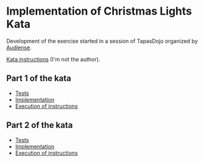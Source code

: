 # Implementation of Christmas Lights Kata
Development of the exercise started in a session of TapasDojo organized by [Audiense](https://www.audiense.com).

[Kata instructions](https://kata-log.rocks/christmas-lights-kata) (I'm not the author).

## Part 1 of the kata
- [Tests](test/christmas_lights_v1.ts)
- [Implementation](src/christmas_lights_v1.ts)
- [Execution of instructions](app/santa_instructions_v1.ts)

## Part 2 of the kata
- [Tests](test/christmas_lights_v2.ts)
- [Implementation](src/christmas_lights_v2.ts)
- [Execution of instructions](app/santa_instructions_v2.ts)